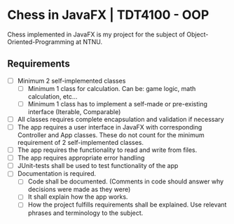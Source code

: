 # Chess in JavaFX | TDT4100 - OOP

Chess implemented in JavaFX is my project for the subject of Object-Oriented-Programming at NTNU.

## Requirements

- [ ] Minimum 2 self-implemented classes
  - [ ] Minimum 1 class for calculation. Can be: game logic, math calculation, etc...
  - [ ] Minimum 1 class has to implement a self-made or pre-existing interface (Iterable, Comparable)
- [ ] All classes requires complete encapsulation and validation if necessary
- [ ] The app requires a user interface in JavaFX with corresponding Controller and App classes. These do not count for the minimum requirement of 2 self-implemented classes.
- [ ] The app requires the functionality to read and write from files.
- [ ] The app requires appropriate error handling
- [ ] JUnit-tests shall be used to test functionality of the app
- [ ] Documentation is required.
  - [ ] Code shall be documented. (Comments in code should answer why decisions were made as they were)
  - [ ] It shall explain how the app works.
  - [ ] How the project fulfills requirements shall be explained. Use relevant phrases and terminology to the subject.
